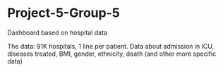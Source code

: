 # Project-5-Group-5
Dashboard based on hospital data

The data:
91K hospitals, 1 line per patient.
Data about admission in ICU, diseases treated, BMI, gender, ethnicity, death (and other more specific data)
